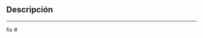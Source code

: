 <!--
Antes de hacer un PR, abre una issue para ver las
sugerencias o problemas y como se puede resolver
-->

## Descripción
<!-- Menciona que añade o arregla la PR -->


---
<!-- Añade las issues que resuelven la PR, ver https://git.io/JLEpy -->
fix #
